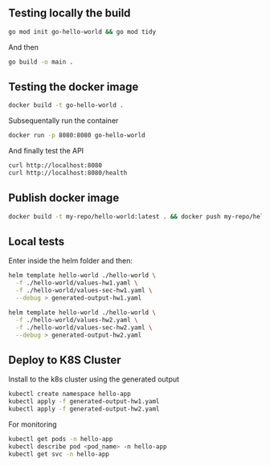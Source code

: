 ## Testing locally the build
```bash
go mod init go-hello-world && go mod tidy 
```
And then
```bash
go build -o main . 
```


## Testing the docker image
```bash
docker build -t go-hello-world .
```
Subsequentally run the container
```bash
docker run -p 8080:8080 go-hello-world
```
And finally test the API
```bash
curl http://localhost:8080       
curl http://localhost:8080/health
```


## Publish docker image
```bash
docker build -t my-repo/hello-world:latest . && docker push my-repo/hello-world:latest
```


## Local tests 
Enter inside the helm folder and then:
```bash
helm template hello-world ./hello-world \
  -f ./hello-world/values-hw1.yaml \
  -f ./hello-world/values-sec-hw1.yaml \
  --debug > generated-output-hw1.yaml
```
```bash
helm template hello-world ./hello-world \
  -f ./hello-world/values-hw2.yaml \
  -f ./hello-world/values-sec-hw2.yaml \
  --debug > generated-output-hw2.yaml
```

## Deploy to K8S Cluster
Install to the k8s cluster using the generated output
```bash
kubectl create namespace hello-app
kubectl apply -f generated-output-hw1.yaml
kubectl apply -f generated-output-hw2.yaml
```
For monitoring
```bash
kubectl get pods -n hello-app
kubectl describe pod <pod_name> -n hello-app
kubectl get svc -n hello-app
```
